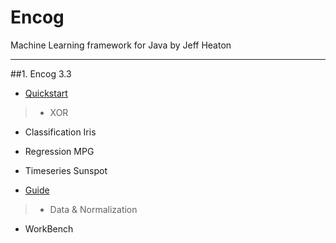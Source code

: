 # Encog
Machine Learning framework for Java by Jeff Heaton
<hr/>

##1. Encog 3.3

* [Quickstart](https://s3.amazonaws.com/heatonresearch-books/free/encog-3_3-quickstart.pdf)

>* XOR
* Classification Iris
* Regression MPG
* Timeseries Sunspot

* [Guide](https://s3.amazonaws.com/heatonresearch-books/free/Encog3Java-User.pdf)

>* Data & Normalization
* WorkBench
